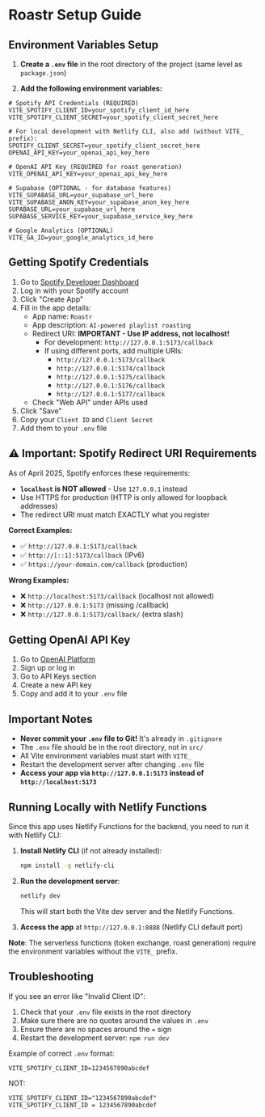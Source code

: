# Roastr Setup Guide

## Environment Variables Setup

1. **Create a `.env` file** in the root directory of the project (same level as `package.json`)

2. **Add the following environment variables:**

```env
# Spotify API Credentials (REQUIRED)
VITE_SPOTIFY_CLIENT_ID=your_spotify_client_id_here
VITE_SPOTIFY_CLIENT_SECRET=your_spotify_client_secret_here

# For local development with Netlify CLI, also add (without VITE_ prefix):
SPOTIFY_CLIENT_SECRET=your_spotify_client_secret_here
OPENAI_API_KEY=your_openai_api_key_here

# OpenAI API Key (REQUIRED for roast generation)
VITE_OPENAI_API_KEY=your_openai_api_key_here

# Supabase (OPTIONAL - for database features)
VITE_SUPABASE_URL=your_supabase_url_here
VITE_SUPABASE_ANON_KEY=your_supabase_anon_key_here
SUPABASE_URL=your_supabase_url_here
SUPABASE_SERVICE_KEY=your_supabase_service_key_here

# Google Analytics (OPTIONAL)
VITE_GA_ID=your_google_analytics_id_here
```

## Getting Spotify Credentials

1. Go to [Spotify Developer Dashboard](https://developer.spotify.com/dashboard)
2. Log in with your Spotify account
3. Click "Create App"
4. Fill in the app details:
   - App name: `Roastr`
   - App description: `AI-powered playlist roasting`
   - Redirect URI: **IMPORTANT - Use IP address, not localhost!**
     - For development: `http://127.0.0.1:5173/callback`
     - If using different ports, add multiple URIs:
       - `http://127.0.0.1:5173/callback`
       - `http://127.0.0.1:5174/callback`
       - `http://127.0.0.1:5175/callback`
       - `http://127.0.0.1:5176/callback`
       - `http://127.0.0.1:5177/callback`
   - Check "Web API" under APIs used
5. Click "Save"
6. Copy your `Client ID` and `Client Secret`
7. Add them to your `.env` file

## ⚠️ Important: Spotify Redirect URI Requirements

As of April 2025, Spotify enforces these requirements:
- **`localhost` is NOT allowed** - Use `127.0.0.1` instead
- Use HTTPS for production (HTTP is only allowed for loopback addresses)
- The redirect URI must match EXACTLY what you register

**Correct Examples:**
- ✅ `http://127.0.0.1:5173/callback`
- ✅ `http://[::1]:5173/callback` (IPv6)
- ✅ `https://your-domain.com/callback` (production)

**Wrong Examples:**
- ❌ `http://localhost:5173/callback` (localhost not allowed)
- ❌ `http://127.0.0.1:5173` (missing /callback)
- ❌ `http://127.0.0.1:5173/callback/` (extra slash)

## Getting OpenAI API Key

1. Go to [OpenAI Platform](https://platform.openai.com/)
2. Sign up or log in
3. Go to API Keys section
4. Create a new API key
5. Copy and add it to your `.env` file

## Important Notes

- **Never commit your `.env` file to Git!** It's already in `.gitignore`
- The `.env` file should be in the root directory, not in `src/`
- All Vite environment variables must start with `VITE_`
- Restart the development server after changing `.env` file
- **Access your app via `http://127.0.0.1:5173` instead of `http://localhost:5173`**

## Running Locally with Netlify Functions

Since this app uses Netlify Functions for the backend, you need to run it with Netlify CLI:

1. **Install Netlify CLI** (if not already installed):
   ```bash
   npm install -g netlify-cli
   ```

2. **Run the development server**:
   ```bash
   netlify dev
   ```
   This will start both the Vite dev server and the Netlify Functions.

3. **Access the app** at `http://127.0.0.1:8888` (Netlify CLI default port)

**Note**: The serverless functions (token exchange, roast generation) require the environment variables without the `VITE_` prefix.

## Troubleshooting

If you see an error like "Invalid Client ID":
1. Check that your `.env` file exists in the root directory
2. Make sure there are no quotes around the values in `.env`
3. Ensure there are no spaces around the `=` sign
4. Restart the development server: `npm run dev`

Example of correct `.env` format:
```
VITE_SPOTIFY_CLIENT_ID=1234567890abcdef
```

NOT:
```
VITE_SPOTIFY_CLIENT_ID="1234567890abcdef"
VITE_SPOTIFY_CLIENT_ID = 1234567890abcdef
``` 